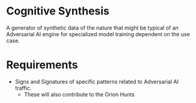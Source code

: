 # Cognitive Synthesis
A generator of synthetic data of the nature that might be typical of an Adversarial AI engine for specialized model training dependent on the use case.


# Requirements
- Signs and Signatures of specific patterns related to Adversarial AI traffic.
  - These will also contribute to the Orion Hunts 